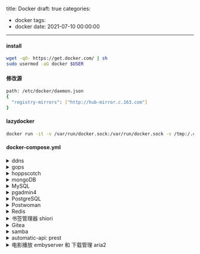 title: Docker
draft: true
categories:
  - docker
tags:
  - docker
date: 2021-07-10 00:00:00
---
#### install
```sh
wget -qO- https://get.docker.com/ | sh
sudo usermod -aG docker $USER
```

#### 修改源 
```sh
path: /etc/docker/daemon.json
{
  "registry-mirrors": ["http://hub-mirror.c.163.com"]
}
```
#### lazydocker
```sh
docker run -it -v /var/run/docker.sock:/var/run/docker.sock -v /tmp:/.config/jesseduffield/lazydocker lazyteam/lazydocker
```

#### docker-compose.yml 
<details><summary> ddns </summary>
```sh
version: '3.1'
services:
  ddns:
    image: sanjusss/aliyun-ddns
    restart: always
    network_mode: "host"
    environment:
      #  https://usercenter.console.aliyun.com/
      AKID: 
      AKSCT: 
      DOMAIN: 
      REDO: 30
      TTL: 600
      TIMEZONE: 8.0
      TYPE: A,AAAA
```

</details>

<details><summary> gops </summary>
  ```sh
version: '3'
services:
  db:
    image: postgres:11-alpine
    restart: unless-stopped
    environment:
      POSTGRES_USER: 'gogs'
      POSTGRES_PASSWORD: 'gogs'
      POSTGRES_DB: 'postgres'
    ports:
      - "5432:5432"
    networks:
      - gogs_net
    volumes:
      - ./data/postgres_data:/var/lib/postgresql/data

  gogs:
    image: gogs/gogs:latest
    networks:
      - gogs_net
    depends_on:
      - db
    links:
      - db
    ports:
      - "10022:22"
      - "10080:3000"
    restart: unless-stopped
    volumes:
      - ./data/gogs_data:/data:rw

networks:
  gogs_net:
    driver: bridge
```

</details>

<details><summary> httpbin </summary>
```sh
docker run -p 80:80 kennethreitz/httpbin
http://127.0.0.1/get?show_env=1
```
</details>


<details><summary> hoppscotch </summary>
```sh
docker run --rm --name hoppscotch -p 3000:3000 hoppscotch/hoppscotch:latest
```
</details>


<details><summary> mongoDB </summary>
  
```sh
# .env
MONGO_ROOT_USER=username
MONGO_ROOT_PASSWORD=password
MONGODB_URL=mongodb://username:password@mongo:27017
```
  
```sh
# mongo.yml
version: '3.1'

services:

  mongo:
    image: mongo
    restart: always
    ports:
      - 27017:27017
    environment:
      - MONGO_INITDB_ROOT_USERNAME=${MONGO_ROOT_USER}
      - MONGO_INITDB_ROOT_PASSWORD=${MONGO_ROOT_PASSWORD}
    volumes:
      - ./data/mongo:/data/db

  mongo-express:
    image: mongo-express
    restart: always
    ports:
      - 8081:8081
    links:
      - mongo
    environment:
      - ME_CONFIG_MONGODB_URL=${MONGODB_URL}
      - ME_CONFIG_BASICAUTH_USERNAME=${MONGO_ROOT_USER}
      - ME_CONFIG_BASICAUTH_PASSWORD=${MONGO_ROOT_PASSWORD}

```

</details>


<details><summary> MySQL </summary>
```sh
version: '3.1'

services:
  db:
    # We use a mariadb image which supports both amd64 & arm64 architecture
    image: mariadb:10.6.4-focal
    # If you really want to use MySQL, uncomment the following line
    #image: mysql:8.0.27
    command: '--default-authentication-plugin=mysql_native_password'
    volumes:
      - ./data/mysql:/var/lib/mysql
    restart: always
    environment:
      - MYSQL_ROOT_PASSWORD=password
      - MYSQL_DATABASE=data
      - MYSQL_USER=user
      - MYSQL_PASSWORD=password
      - MYSQL_ROOT_HOST=%
    ports:
      - 3306:3306
```


 linux配置
```sh
/etc/mysql/my.cnf:

[client]
default-character-set = utf8

[mysqld]
default-storage-engine = INNODB
character-set-server = utf8
collation-server = utf8_general_ci
```


 others
```sh
protected-mode yes

mysqldump -u root -p --all-databases > data.txt
source data.txt

create database testdb default charset utf8 COLLATE utf8_general_ci;

http://docs.peewee-orm.com/en/latest/peewee/playhouse.html#pwiz-a-model-generator
```

</details>


<details><summary>pgadmin4</summary>
  ```sh
version: '3.5'
services:
  pgadmin:
    container_name: pgadmin4_container
    image: dpage/pgadmin4
    restart: always
    environment:
      PGADMIN_DEFAULT_EMAIL: xx@xx.com
      PGADMIN_DEFAULT_PASSWORD: password
    ports:
      - "80:80"
```

</details>


<details><summary> PostgreSQL </summary>
  
```sh
version: '3'
services:
  db:
    image: postgres:10-alpine
    restart: always
    ports:
      - 5432:5432
    environment:
      POSTGRES_PASSWORD: 'password'
      POSTGRES_USER: 'user'
      POSTGRES_DB: 'postgres'
      PGDATA: '/var/lib/postgresql/data'
    volumes:
      - ./postgres:/var/lib/postgresql/data

  admin:
    image: adminer
    restart: always
    depends_on: 
      - db
    ports:
      - 8080:8080

```

可视化工具推荐
```sh
docker run -d -e SESSIONS=true -p 8081:8081 sosedoff/pgweb

# mac
tableplus
```

在linux 中安装
```sh
sudo apt-get install postgresql-client
sudo apt-get install postgresql
# sudo apt-get install pgadmin3
# pgcli

sudo adduser dbuser
sudo su - postgres
# sudo -u postgres psql
psql
\password postgres
CREATE USER dbuser WITH PASSWORD 'password';
CREATE DATABASE exampledb OWNER dbuser;
GRANT ALL PRIVILEGES ON DATABASE exampledb to dbuser;

psql -U dbuser -d exampledb -h 127.0.0.1 -p 5432
psql exampledb
# psql exampledb < exampledb.sql  #恢复外部数据
pg_dump -U username -h localhost databasename >> sqlfile.sql

sudo vi /etc/postgresql/9.5/main/postgresql.conf
sudo gedit /etc/postgresql/9.5/main/pg_hba.conf		host all all 0.0.0.0/0 md5
sudo /etc/init.d/postgresql restart

```

查询有外键的数据
```sh
select count(*) from "case" where court_id in (select id from court where province ='');
```

导出数据结构
```sh
python -m pwiz -e postgresql -u user -P db > model.py
python -m pwiz -e mysql -H 192.168.1.x -u root -P dbname > model.py

```

</details>


<details><summary> Postwoman </summary>
  ```sh
docker run -p 3000:3000 liyasthomas/postwoman:latest
  ```
</details>


<details><summary> Redis </summary>

redis 及其持久化
```sh
# redis.conf
requirepass 123456
appendonly yes
daemonize no
```

```sh
version: '3'
services:
  redis:
      image: redis
      restart: unless-stopped
      # command: redis-server --requirepass 123456
      command: redis-server /usr/local/etc/redis/redis.conf
      ports:
        - 6379:6379
      volumes:
        - ./redis.conf:/usr/local/etc/redis/redis.conf
        - ./data/redis:/data/
```

</details>


<details><summary>书签管理器 shiori</summary>


```sh
# 原链接 https://github.com/go-shiori/shiori/
# loginuser: shiori 	
# passwd: gopher
version: "2.1"
services:
  shiori:
    image: nicholaswilde/shiori:latest
    container_name: shiori-default
    environment:
      TZ: Asia/Shanghai
      PUID: 1000
      PGID: 1000
      SHIORI_PG_HOST: db
      SHIORI_PG_PORT: 5432
      SHIORI_PG_USER: user
      SHIORI_PG_PASS: password
      SHIORI_PG_NAME: ""
    ports:
      - 8080:8080
    restart: unless-stopped
    volumes:
      - ./data/shiori:/data
    depends_on:
      - db
  db:
    image: postgres
    restart: always
    environment:
      POSTGRES_USER: user
      POSTGRES_PASSWORD: password
    volumes:
      - ./data/shiori_postgres:/var/lib/postgresql/data

```
</details>

<details><summary>Gitea</summary>

```sh
# web管理界面里 默认端口3000和22不要改
# example: ssh://git@viewer.pub:58001/user/project.git

version: "3"

networks:
  gitea:
    external: false

services:
  server:
    image: gitea/gitea:1.15.4
    container_name: gitea
    environment:
      - USER_UID=1000
      - USER_GID=1000
      - DB_TYPE=postgres
      - DB_HOST=db:5432
      - DB_NAME=gitea
      - DB_USER=username
      - DB_PASSWD=password
    restart: always
    networks:
      - gitea
    volumes:
      - ./data/gitea/data:/data
    ports:
      - "58000:3000"
      - "58001:22"
    depends_on:
      - db

  db:
    image: postgres:13-alpine
    restart: always
    environment:
      - POSTGRES_USER=username
      - POSTGRES_PASSWORD=password
      - POSTGRES_DB=gitea
    networks:
      - gitea
    volumes:
      - ./data/gitea/postgres:/var/lib/postgresql/data
```
</details>

<details><summary>samba</summary>
```sh
version: '3.4'

services:
  samba:
    image: dperson/samba
    environment:
      TZ: 'EST5EDT'
    networks:
      - default
    ports:
      - "137:137/udp"
      - "138:138/udp"
      - "139:139/tcp"
      - "445:445/tcp"
    read_only: true
    tmpfs:
      - /tmp
    restart: unless-stopped
    stdin_open: true
    tty: true
    volumes:
      - /data:/mnt:z
    command: '-s "Volume;/mnt;yes;no;no;USER" -u "USER;PASSWORD" -p'
   ```
</details>

<details><summary>automatic-api: nocodb</summary>
```sh
version: '3.3'

services:
  root_db:
    image: postgres:13-alpine
    restart: unless-stopped
    ports:
      - 5432:5432
    command: postgres -c 'max_connections=500'
    environment:
      POSTGRES_PASSWORD: 'passwd'
      POSTGRES_USER: 'username'
      POSTGRES_DB: 'postgres'
      PGDATA: '/var/lib/postgresql/data'
    healthcheck:
      test: pg_isready -U "$$POSTGRES_USER" -d "$$POSTGRES_DB"
      interval: 10s
      timeout: 2s
      retries: 10
    volumes:
      - ./data/nocodb_pg:/var/lib/postgresql/data

  nocodb:
    depends_on:
      root_db:
        condition: service_healthy
    image: nocodb/nocodb:latest
    ports:
      - "8080:8080"
      - "8081:8081"
      - "8082:8082"
      - "8083:8083"
    restart: always
    environment:
      NC_DB: "pg://root_db:5432?u=username&p=passwd&d=postgres"
      
```
</details>

<details><summary>automatic-api: prest</summary>

```sh
# https://github.com/prest/prest#test-using-docker
version: "3"
services:
  postgres:
    image: postgres
    volumes:
      - "./data/postgres:/var/lib/postgresql/data"
    environment:
      - POSTGRES_USER=prest
      - POSTGRES_DB=prest
      - POSTGRES_PASSWORD=prest
    ports:
      - "5432:5432"
    healthcheck:
      test: ["CMD-SHELL", "pg_isready", "-U", "prest"]
      interval: 30s
      retries: 3
  prest:
    # use latest build - analyze the risk of using this version in production
    image: prest/prest
    links:
      - "postgres:postgres"
    environment:
      - PREST_DEBUG=false
      - PREST_AUTH_ENABLED=true
      - PREST_PG_HOST=postgres
      - PREST_PG_USER=prest
      - PREST_PG_PASS=prest
      - PREST_PG_DATABASE=prest
      - PREST_PG_PORT=5432
      - PREST_SSL_MODE=disable
    depends_on:
      postgres:
        condition: service_healthy
    ports:
      - "3000:3000"
```
</details>


<details><summary>电影播放 embyserver 和 下载管理 aria2 </summary>
```sh
version: "3.8"

services:

  Aria2-Pro:
    container_name: aria2-pro
    image: p3terx/aria2-pro
    environment:
      - PUID=65534
      - PGID=65534
      - UMASK_SET=022
      - RPC_SECRET=update_me
      - RPC_PORT=6800
      - LISTEN_PORT=6888
      - DISK_CACHE=64M
      - IPV6_MODE=true
      - UPDATE_TRACKERS=true
      - CUSTOM_TRACKER_URL=
      - TZ=Asia/Shanghai
    volumes:
      - ${PWD}/data/aria2-config:/config
      - ${PWD}/data/embyserver/movies:/downloads
# If you use host network mode, then no port mapping is required.
# This is the easiest way to use IPv6 networks.
    # network_mode: host
#    network_mode: bridge
    ports:
     - 6800:6800
     - 6888:6888
     - 6888:6888/udp
    restart: unless-stopped
# Since Aria2 will continue to generate logs, limit the log size to 1M to prevent your hard disk from running out of space.
    logging:
      driver: json-file
      options:
        max-size: 1m

# AriaNg is just a static web page, usually you only need to deploy on a single host.
  AriaNg:
    container_name: ariang
    image: p3terx/ariang
    command: --port 6880 --ipv6
    # network_mode: host
#    network_mode: bridge
    ports:
      - 192.168.50.4:6880:6880
    restart: unless-stopped
    logging:
      driver: json-file
      options:
        max-size: 1m
        
        
        
version: "2.3"
services:
  emby:
    image: emby/embyserver
    container_name: embyserver
    runtime: nvidia # Expose NVIDIA GPUs
    # network_mode: host # Enable DLNA and Wake-on-Lan
    environment:
      - UID=1000 # The UID to run emby as (default: 2)
      - GID=100 # The GID to run emby as (default 2)
      - GIDLIST=100 # A comma-separated list of additional GIDs to run emby as (default: 2)
    volumes:
      - ./data/embyserver/programdata:/config # Configuration directory
      - ./data/embyserver/tvshows:/mnt/share1 # Media directory
      - ./data/embyserver/movies:/media
    ports:
      - 8096:8096 # HTTP port
      # - 8920:8920 # HTTPS port
    devices:
      - /dev/dri:/dev/dri # VAAPI/NVDEC/NVENC render nodes
    #   - /dev/vchiq:/dev/vchiq # MMAL/OMX on Raspberry Pi
    restart: unless-stopped      
```
</details>

{% codeblock "网盘 cloudreve" lang:sh >folded %}
mkdir -vp cloudreve/{uploads,avatar} \
&& touch cloudreve/conf.ini \
&& touch cloudreve/cloudreve.db \
&& mkdir -p aria2/config \
&& mkdir -p data/aria2 \
&& chmod -R 777 data/aria2

version: "3.8"
services:
  cloudreve:
    container_name: cloudreve
    image: cloudreve/cloudreve:latest
    restart: unless-stopped
    ports:
      - "5212:5212"
    volumes:
      - ./data/aria2/downloads:/downloads
      - ./data/cloudreve/uploads:/cloudreve/uploads
      - ./data/cloudreve/conf.ini:/cloudreve/conf.ini
      - ./data/cloudreve/cloudreve.db:/cloudreve/cloudreve.db
      - ./data/cloudreve/avatar:/cloudreve/avatar
    depends_on:
      - Aria2-Pro

  Aria2-Pro:
    container_name: aria2-pro
    image: p3terx/aria2-pro
    environment:
      - PUID=65534
      - PGID=65534
      - UMASK_SET=022
      - RPC_SECRET=0b5c74bcc83fc89f29b6f9f4e8a812ef87f69258
      - RPC_PORT=6800
      - LISTEN_PORT=6888
      - DISK_CACHE=64M
      - IPV6_MODE=true
      - UPDATE_TRACKERS=true
      # - CUSTOM_TRACKER_URL=
      - TZ=Asia/Shanghai
    volumes:
      - ./data/aria2/config:/config
      - ./data/aria2/downloads:/downloads
    restart: unless-stopped
     
{% endcodeblock %}